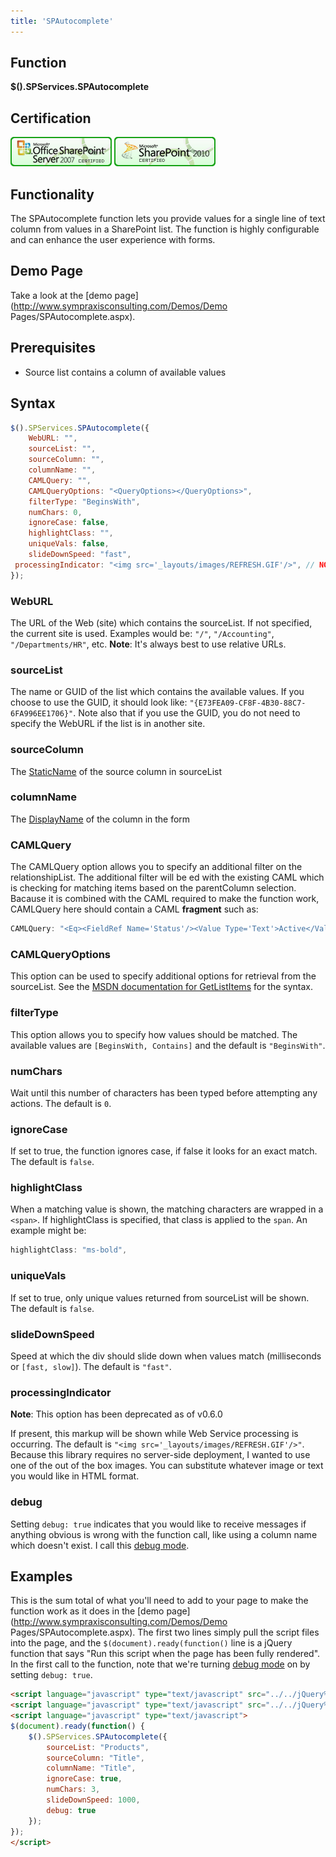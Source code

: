 ```yaml
---
title: 'SPAutocomplete'
---
```


## Function

**$().SPServices.SPAutocomplete**

## Certification

[![Certified for SharePoint 2007](/docs/img/sp2007-cert.jpg "Certified for SharePoint 2007")](/docs/glossary/index.md#Certification) [![Certified for SharePoint 2010](/docs/img/sp2010-cert.jpg "Certified for SharePoint 2010")](/docs/glossary/index.md#Certification)

## Functionality

The SPAutocomplete function lets you provide values for a single line of text column from values in a SharePoint list. The function is highly configurable and can enhance the user experience with forms.

## Demo Page

Take a look at the [demo page](http://www.sympraxisconsulting.com/Demos/Demo Pages/SPAutocomplete.aspx).

## Prerequisites

*   Source list contains a column of available values

## Syntax

``` javascript
$().SPServices.SPAutocomplete({
	WebURL: "",
	sourceList: "",
	sourceColumn: "",
	columnName: "",
	CAMLQuery: "",
	CAMLQueryOptions: "<QueryOptions></QueryOptions>",
	filterType: "BeginsWith",
	numChars: 0,
	ignoreCase: false,
	highlightClass: "",
	uniqueVals: false,
	slideDownSpeed: "fast",
 processingIndicator: "<img src='_layouts/images/REFRESH.GIF'/>", // NOTE: This option has been deprecated as of v0.6.0 	debug: false
});
```

### WebURL

The URL of the Web (site) which contains the sourceList. If not specified, the current site is used. Examples would be: `"/"`, `"/Accounting"`, `"/Departments/HR"`, etc. **Note**: It's always best to use relative URLs.

### sourceList

The name or GUID of the list which contains the available values. If you choose to use the GUID, it should look like: `"{E73FEA09-CF8F-4B30-88C7-6FA996EE1706}"`. Note also that if you use the GUID, you do not need to specify the WebURL if the list is in another site.

### sourceColumn

The [StaticName](/docs/glossary/index.md#StaticName) of the source column in sourceList

### columnName

The [DisplayName](/docs/glossary/index.md#DisplayName) of the column in the form

### CAMLQuery

The CAMLQuery option allows you to specify an additional filter on the relationshipList. The additional filter will be <And>ed with the existing CAML which is checking for matching items based on the parentColumn selection. Bacause it is combined with the CAML required to make the function work, CAMLQuery here should contain a CAML **fragment** such as:

``` javascript
CAMLQuery: "<Eq><FieldRef Name='Status'/><Value Type='Text'>Active</Value></Eq>"
```

### CAMLQueryOptions

This option can be used to specify additional options for retrieval from the sourceList. See the [MSDN documentation for GetListItems](http://msdn.microsoft.com/en-us/library/lists.lists.getlistitems.aspx) for the syntax.

### filterType

This option allows you to specify how values should be matched. The available values are `[BeginsWith, Contains]` and the default is `"BeginsWith"`.

### numChars
Wait until this number of characters has been typed before attempting any actions. The default is `0`.

### ignoreCase
If set to true, the function ignores case, if false it looks for an exact match. The default is `false`. 

### highlightClass

When a matching value is shown, the matching characters are wrapped in a `<span>`. If highlightClass is specified, that class is applied to the `span`. An example might be:

``` javascript
highlightClass: "ms-bold",
```

### uniqueVals

If set to true, only unique values returned from sourceList will be shown. The default is `false`.

### slideDownSpeed

Speed at which the div should slide down when values match (milliseconds or `[fast, slow]`). The default is `"fast"`.

### processingIndicator

**Note**: This option has been deprecated as of v0.6.0

If present, this markup will be shown while Web Service processing is occurring. The default is `"<img src='_layouts/images/REFRESH.GIF'/>"`. Because this library requires no server-side deployment, I wanted to use one of the out of the box images. You can substitute whatever image or text you would like in HTML format.

### debug

Setting `debug: true` indicates that you would like to receive messages if anything obvious is wrong with the function call, like using a column name which doesn't exist. I call this [debug mode](/docs/glossary/index.md#debug-mode-).

## Examples

This is the sum total of what you'll need to add to your page to make the function work as it does in the [demo page](http://www.sympraxisconsulting.com/Demos/Demo Pages/SPAutocomplete.aspx). The first two lines simply pull the script files into the page, and the `$(document).ready(function()` line is a jQuery function that says "Run this script when the page has been fully rendered". In the first call to the function, note that we're turning [debug mode](/docs/glossary/index.md#debug-mode-) on by setting `debug: true`.

``` html
<script language="javascript" type="text/javascript" src="../../jQuery%20Libraries/jquery-1.4.2.js"></script>
<script language="javascript" type="text/javascript" src="../../jQuery%20Libraries/jquery.SPServices-0.5.4.min.js"></script>
<script language="javascript" type="text/javascript">
$(document).ready(function() {
	$().SPServices.SPAutocomplete({
		sourceList: "Products",
		sourceColumn: "Title",
		columnName: "Title",
		ignoreCase: true,
		numChars: 3,
		slideDownSpeed: 1000,
		debug: true
	});
});
</script>
```
